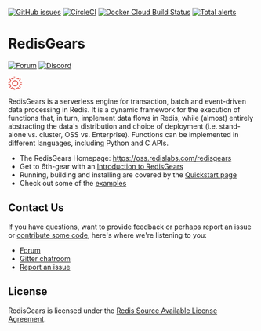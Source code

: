 [![GitHub issues](https://img.shields.io/github/release/RedisGears/RedisGears.svg?sort=semver)](https://github.com/RedisGears/RedisGears/releases)
[![CircleCI](https://circleci.com/gh/RedisGears/RedisGears/tree/master.svg?style=svg)](https://circleci.com/gh/RedisGears/RedisGears/tree/master)
[![Docker Cloud Build Status](https://img.shields.io/docker/cloud/build/redislabs/redisgears.svg)](https://hub.docker.com/r/redislabs/redisgears/builds/)
[![Total alerts](https://img.shields.io/lgtm/alerts/g/RedisGears/RedisGears.svg?logo=lgtm&logoWidth=18)](https://lgtm.com/projects/g/RedisGears/RedisGears/alerts/)

# RedisGears
[![Forum](https://img.shields.io/badge/Forum-RedisGears-blue)](https://forum.redislabs.com/c/modules/redisgears)
[![Discord](https://img.shields.io/discord/697882427875393627?style=flat-square)](https://discord.gg/6yaVTtp)

<img src="docs/images/RedisGears.png" alt="logo" style="width: 2em; vertical-align: middle;"/> 

RedisGears is a serverless engine for transaction, batch and event-driven data processing in Redis. It is a dynamic framework for the execution of functions that, in turn, implement data flows in Redis, while (almost) entirely abstracting the data's distribution and choice of deployment  (i.e. stand-alone vs. cluster, OSS vs. Enterprise). Functions can be implemented in different languages, including Python and C APIs.

* The RedisGears Homepage: https://oss.redislabs.com/redisgears
* Get to 6th-gear with an [Introduction to RedisGears](https://oss.redislabs.com/redisgears/intro.html)
* Running, building and installing are covered by the [Quickstart page](https://oss.redislabs.com/redisgears/quickstart.html)
* Check out some of the [examples](https://oss.redislabs.com/redisgears/examples.html)

## Contact Us
If you have questions, want to provide feedback or perhaps report an issue or [contribute some code](https://cla-assistant.io/RedisGears/RedisGears), here's where we're listening to you:

  * [Forum](https://forum.redislabs.com/c/modules/redisgears)
  * [Gitter chatroom](https://badges.gitter.im/RedisLabs/RedisGears.svg)
  * [Report an issue](https://github.com/RedisGears/RedisGears/issues)

## License
RedisGears is licensed under the [Redis Source Available License Agreement](LICENSE).
